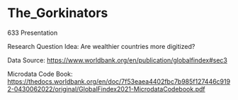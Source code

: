 # The_Gorkinators
633 Presentation

Research Question Idea: Are wealthier countries more digitized?

Data Source: https://www.worldbank.org/en/publication/globalfindex#sec3

Microdata Code Book: https://thedocs.worldbank.org/en/doc/7f53eaea4402fbc7b985f127446c9192-0430062022/original/GlobalFindex2021-MicrodataCodebook.pdf
